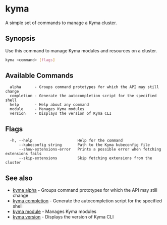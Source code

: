 # kyma

A simple set of commands to manage a Kyma cluster.

## Synopsis

Use this command to manage Kyma modules and resources on a cluster.

```bash
kyma <command> [flags]
```

## Available Commands

```text
  alpha      - Groups command prototypes for which the API may still change
  completion - Generate the autocompletion script for the specified shell
  help       - Help about any command
  module     - Manages Kyma modules
  version    - Displays the version of Kyma CLI
```

## Flags

```text
  -h, --help                    Help for the command
      --kubeconfig string       Path to the Kyma kubeconfig file
      --show-extensions-error   Prints a possible error when fetching extensions fails
      --skip-extensions         Skip fetching extensions from the cluster
```

## See also

* [kyma alpha](kyma_alpha.md)           - Groups command prototypes for which the API may still change
* [kyma completion](kyma_completion.md) - Generate the autocompletion script for the specified shell
* [kyma module](kyma_module.md)         - Manages Kyma modules
* [kyma version](kyma_version.md)       - Displays the version of Kyma CLI
